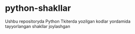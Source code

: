 # python-shakllar
Ushbu repositoryda Python Tkiterda yozilgan kodlar yordamida tayyorlangan shakllar joylashgan
